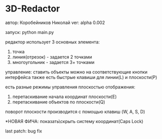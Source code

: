 # 3D-Redactor
автор: Коробейников Николай
ver: alpha 0.002

запуск: python main.py

редактор использует 3 основных элемента:
1) точка
2) линия(отрезок) - задается 2 точками
3) многоугольник - задается 3+ точками

управление:
ставить объекты можно на соответствующие кнопки интерфейса
также есть быстрые клавиши для линии(L) и плоскости(P)

есть разные режимы управления плоскостью отображения:
1) перетаскивание начала координат плоскости(E)
2) перетаскивание объектов по плоскости(Q)

поворот плоскости производится с помощью клавиш (W, A, S, D) 

*НОВАЯ ФИЧА: показать\скрыть систему координат(Caps Lock)

last patch: bug fix

